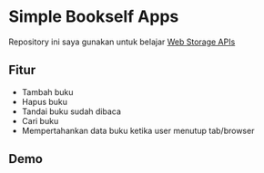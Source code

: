 # Simple Bookself Apps
Repository ini saya gunakan untuk belajar [Web Storage APIs](https://developer.mozilla.org/en-US/docs/Web/API/Web_Storage_API)

## Fitur
* Tambah buku
* Hapus buku
* Tandai buku sudah dibaca
* Cari buku
* Mempertahankan data buku ketika user menutup tab/browser
## Demo
